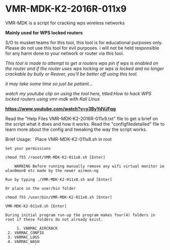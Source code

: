 # VMR-MDK-K2-2016R-011x9
VMR-MDK is a script for cracking wps wireless networks

**Mainly used for WPS locked routers**

S/O to musket teams for this tool, this tool is for educational purposes only.
Please do not use this tool for evil purposes.
i will not be held responsible for any harm done to your network or router via this tool.

*This tool is made to attempt to get a routers wps pin if wps is enabled on the router and if the router uses wps locking or wps is locked and no longer crackable by bully or Reaver, you'll be better off using this tool.*

*it may take some time so just be patient...*

*watch my youtube clip on using the tool here, titled:How to hack WPS locked routers using vmr-mdk with Kali Linux*

**https://www.youtube.com/watch?v=y3ByYdVJFqg**


Read the "Help Files VMR-MDK-K2-2016R-011x9.txt" file to get a brief on the script what it does and how it works.
Read the "configfiledetailed" file to learn more about the config and tweaking the way the script works.


Brief Usage:
` Place VMR-MDK-K2-011x8.sh in root           

	Set your permissions

	chmod 755 /rooot/VMR-MDK-K2-011x8.sh [Enter]

        WARNING Before running manually remove any wifi virtual monitor ie wlan0mon0 etc made by the newer airmon-ng

	Run by typing ./VMR-MDK-K2-011x8.sh and [Enter]

	Or place in the user/bin folder

	chmod 755 /user/bin/VMR-MDK-K2-011x8.sh [Enter]

	VMR-MDK-K2-011x8.sh [Enter]

	During initial program run-up the program makes four(4) folders in root if these folders do not already exist.

		 1. VARMAC_AIRCRACK
     2. VARMAC_CONFIG
     3. VARMAC_LOGS
     4. VARMAC_WASH
                 `
